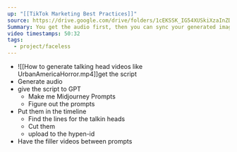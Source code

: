 ```yaml
---
up: "[[TikTok Marketing Best Practices]]"
source: https://drive.google.com/drive/folders/1cEKSSK_IG54XUSkiXzaInZDKQsKtY1IR
Summary: You get the audio first, then you can sync your generated image talking head audio through the d-id platform
video timestamps: 50:32
tags:
  - project/faceless
---
```

- ![[How to generate talking head videos like UrbanAmericaHorror.mp4]]get the script
- Generate audio
-  give the script to GPT
	- Make me Midjourney Prompts
	- Figure out the prompts
- Put them in the timeline
	- Find the lines for the talkin heads
	- Cut them
	- upload to the hypen-id
- Have the filler videos between prompts